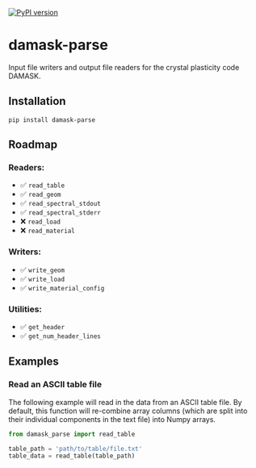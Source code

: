 [![PyPI version](https://badge.fury.io/py/damask-parse.svg)](https://badge.fury.io/py/damask-parse)

# damask-parse
Input file writers and output file readers for the crystal plasticity code DAMASK.

## Installation

`pip install damask-parse`

## Roadmap

### Readers:

- ✅ `read_table`
- ️✅ `read_geom`
- ✅ `read_spectral_stdout`
- ✅ `read_spectral_stderr`
- ❌ `read_load`
- ❌ `read_material`

### Writers:

- ✅ `write_geom`
- ✅ `write_load`
- ✅ `write_material_config`

### Utilities:

- ✅ `get_header`
- ✅ `get_num_header_lines`


## Examples

### Read an ASCII table file

The following example will read in the data from an ASCII table file. By default, this function will re-combine array columns (which are split into their individual components in the text file) into Numpy arrays.

```python
from damask_parse import read_table

table_path = 'path/to/table/file.txt'
table_data = read_table(table_path)

```
